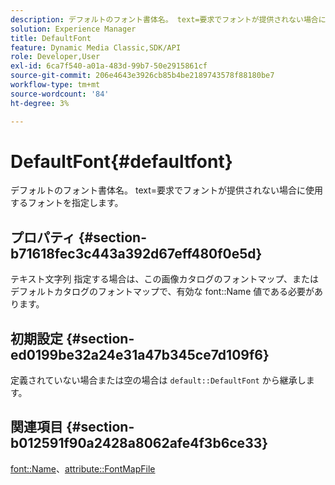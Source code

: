 ```yaml
---
description: デフォルトのフォント書体名。 text=要求でフォントが提供されない場合に使用するフォントを指定します。
solution: Experience Manager
title: DefaultFont
feature: Dynamic Media Classic,SDK/API
role: Developer,User
exl-id: 6ca7f540-a01a-483d-99b7-50e2915861cf
source-git-commit: 206e4643e3926cb85b4be2189743578f88180be7
workflow-type: tm+mt
source-wordcount: '84'
ht-degree: 3%

---
```


# DefaultFont{#defaultfont}

デフォルトのフォント書体名。 text=要求でフォントが提供されない場合に使用するフォントを指定します。

## プロパティ {#section-b71618fec3c443a392d67eff480f0e5d}

テキスト文字列 指定する場合は、この画像カタログのフォントマップ、またはデフォルトカタログのフォントマップで、有効な font::Name 値である必要があります。

## 初期設定 {#section-ed0199be32a24e31a47b345ce7d109f6}

定義されていない場合または空の場合は `default::DefaultFont` から継承します。

## 関連項目 {#section-b012591f90a2428a8062afe4f3b6ce33}

[font::Name](../../../../../is-api/image-catalog/image-serving-api-ref/c-image-catalog-reference/c-font-map-reference/r-name-font.md#reference-c55889877dc54aabb60734dcde86ee76)、[attribute::FontMapFile](../../../../../is-api/image-catalog/image-serving-api-ref/c-image-catalog-reference/c-attributes-reference/r-fontmapfile.md#reference-22e077d4595b45b6a6e549b8499ecb76)
